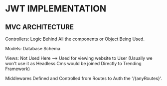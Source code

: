 # JWT IMPLEMENTATION

## MVC ARCHITECTURE

Controllers: Logic Behind All the components or Object Being Used.

Models: Database Schema 

Views: Not Used Here --> Used for viewing website to User (Usually we won't use it as Headless Cms would be joined Directly to Trending Framework)

Middlewares Defined and Controlled from Routes to Auth the '/{anyRoutes}'.

